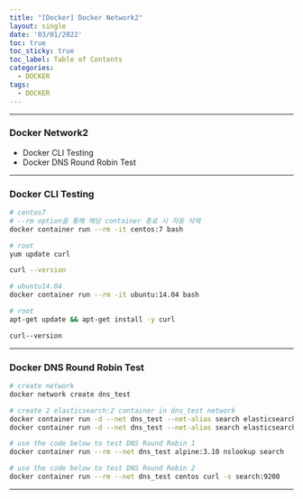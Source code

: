 ```yaml
---
title: "[Docker] Docker Network2"
layout: single
date: '03/01/2022'
toc: true
toc_sticky: true
toc_label: Table of Contents
categories:
  - DOCKER
tags:
  - DOCKER
---
```


---
### Docker Network2
* Docker CLI Testing
* Docker DNS Round Robin Test

---

### Docker CLI Testing
```bash
# centos7
# --rm option을 통해 해당 container 종료 시 자동 삭제
docker container run --rm -it centos:7 bash

# root
yum update curl

curl --version

# ubuntu14.04
docker container run --rm -it ubuntu:14.04 bash

# root
apt-get update && apt-get install -y curl

curl--version
```
---

### Docker DNS Round Robin Test
```bash
# create network 
docker network create dns_test

# create 2 elasticsearch:2 container in dns_test network
docker container run -d --net dns_test --net-alias search elasticsearch:2
docker container run -d --net dns_test --net-alias search elasticsearch:2

# use the code below to test DNS Round Robin 1
docker container run --rm --net dns_test alpine:3.10 nslookup search

# use the code below to test DNS Round Robin 2
docker container run --rm --net dns_test centos curl -s search:9200
```
---



